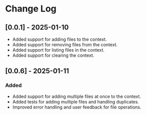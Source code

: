 # Change Log

## [0.0.1] - 2025-01-10

- Added support for adding files to the context.
- Added support for removing files from the context.
- Added support for listing files in the context.
- Added support for clearing the context.

## [0.0.6] - 2025-01-11

### Added

- Added support for adding multiple files at once to the context.
- Added tests for adding multiple files and handling duplicates.
- Improved error handling and user feedback for file operations.